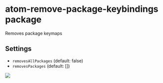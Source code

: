 # atom-remove-package-keybindings package

Removes package keymaps

## Settings

- `removesAllPackages` (default: false)
- `removesPackages` (default: [])

![](http://i.gyazo.com/075345fa93f3acbbbe71850a4f030d2d.png)